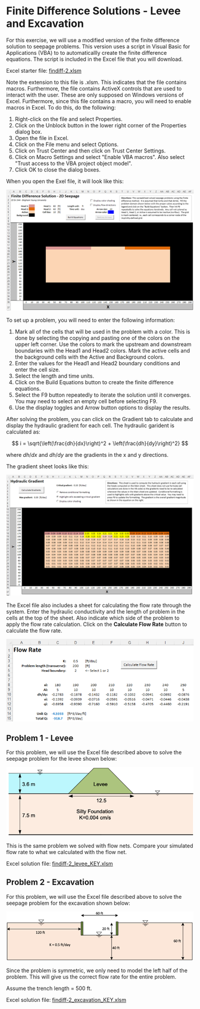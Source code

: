 # Finite Difference Solutions - Levee and Excavation

For this exercise, we will use a modified version of the finite difference solution to seepage problems. This 
version uses a script in Visual Basic for Applications (VBA) to to automaticallly create the finite difference 
equations. The script is included in the Excel file that you will download. 

Excel starter file: [findiff-2.xlsm](findiff-2.xlsm)

Note the extension to this file is .xlsm. This indicates that the file contains macros. Furthermore, the file contains ActiveX controls that are used to interact with the user. These are only supposed on Windows versions of Excel. Furthermore, since this file contains a macro, you will need to enable macros in Excel. To do this, do the following:


1. Right-click on the file and select Properties.
2. Click on the Unblock button in the lower right corner of the Properties dialog box.
3. Open the file in Excel.
4. Click on the File menu and select Options.
5. Click on Trust Center and then click on Trust Center Settings.
6. Click on Macro Settings and select "Enable VBA macros". Also select "Trust access to the VBA project object model".
7. Click OK to close the dialog boxes.

When you open the Exel file, it will look like this:

![findiff-2_screenshot.png](findiff-2_screenshot.png)

To set up a problem, you will need to enter the following information:

1. Mark all of the cells that will be used in the problem with a color. This is done by selecting the copying and 
   pasting one of the colors on the upper left corner. Use the colors to mark the upstream and downstream boundaries with the Head1 and Head2 colors. Mark the active cells and the background cells with the Active and Background colors.
2. Enter the values for the Head1 and Head2 boundary conditions and enter the cell size. 
3. Select the length and time units.
4. Click on the Build Equations button to create the finite difference equations.
5. Select the F9 button repeatedly to iterate the solution until it converges. You may need to select an empty cell 
   before selecting F9.
6. Use the display toggles and Arrow button options to display the results.

After solving the problem, you can click on the Gradient tab to calculate and display the hydraulic gradient for 
each cell. The hydraulic garident is calculated as:

$$
i = \sqrt{\left(\frac{dh}{dx}\right)^2 + \left(\frac{dh}{dy}\right)^2}
$$

where $dh/dx$ and $dh/dy$ are the gradients in the x and y directions.

The gradient sheet looks like this:

![findiff-2_gradient.png](findiff-2_gradient.png)

The Excel file also includes a sheet for calculating the flow rate through the system. Enter the hydraulic 
conductivity and the length of problem in the cells at the top of the sheet. Also indicate which side of the problem 
to apply the flow rate calculation. Click on the **Calculate Flow Rate** button to calculate the flow rate.

![findiff-2_flowrate.png](findiff-2_flowrate.png)


## Problem 1 - Levee

For this problem, we will use the Excel file described above to solve the seepage problem for the levee shown below:

![findiff-2_levee.png](findiff-2_levee.png)

This is the same problem we solved with flow nets. Compare your simulated flow rate to what we calculated with the 
flow net.

Excel solution file: [findiff-2_levee_KEY.xlsm](findiff-2_levee_KEY.xlsm)  

## Problem 2 - Excavation

For this problem, we will use the Excel file described above to solve the seepage problem for the excavation shown below:

![findiff-2_excavation.png](findiff-2_excavation.png)

Since the problem is symmetric, we only need to model the left half of the problem. This will give us the correct flow rate for the entire problem.

Assume the trench length = 500 ft.

Excel solution file: [findiff-2_excavation_KEY.xlsm](findiff-2_excavation_KEY.xlsm)

